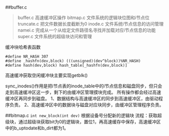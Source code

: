 ##buffer.c

>buffer.c 高速缓冲区操作
bitmap.c 文件系统的逻辑块位图和i节点位
truncate.c 把文件数据长度截断为0
inode.c 文件系统i节点信息的访问管理
namei.c 完成从一个从给定文件路径名寻找并加载对应i节点信息的功能
>super.c 文件系统的超级块访问和管理

缓冲块哈希表函数
```
#define NR_HASH 307
#define _hashfn(dev,block) (((unsigned)(dev^block))%NR_HASH)
#define hash(dev,block) hash_table[_hashfn(dev,block)]
```
高速缓冲获取空闲缓冲块主要实现getblk()

sync_inodes()作用是把i节点表的inode_table中的i节点信息和磁盘同步，但只会走到高速缓冲区这一步，剩下的由缓冲区管理摸块完成。
所有操作都会经过高速缓冲区再同步到磁盘。
1、数据结构与高速缓冲区的同步到高速缓冲区，由驱动程序负责。
2、高速缓冲区中的数据块与磁盘对应块同步，由缓冲区管理程序负责。


##bitmap.c
`int new_block(int dev)`
根据设备号分配新的逻辑块
流程：获取超级块，通过超级块获取bit为0的逻辑块，置位1，再高速缓存中保存，高速缓冲区中的b_uptodate和b_dirt都为1。
